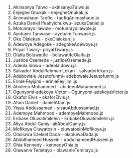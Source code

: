 1. Akinsanya Taiwo - akinsanyaTaiwo.js
2. Enjeghe Onukak - enjegheOnukak.js
3. Animashaun Taofiq - taofiqAnimashaun.js
4. Azuka Daniel Ifeanyichukwu- azukaDaniel.js
5. Motunrayo Ilawole - motunrayoIlawole.js
6. Ayobami Tunwase - ayobamiTunwase.js
7. Oke Olalekan - okeOlalekan.js
8. Adewoye Adegoke - adegokeAdewoye.js
9. Priyal Tiwary- priyalTiwary.js
10. Olaifa Boluwatife - boluwatifeOlaifa.js
11. Justice Osemede - justiceOsemede.js
12. Adeola Idowu - adeolaIdowu.js
13. Salvador AbdulRahman Lekan - salvadorlekan.js
14. Adebowale Jesutofunmi- adebowaleJesutofunmi.js
15. Erinle Feyijimi - erinleFeyijimi.js
16. Abideen Muhammed - abideenMuhammed.js
17. Ogunyomi-adekoya Victor - Ogunyomi-adekoyaVictor.js
18. Okafor Elvis - okaforElvis.js
19. Afam Daniel - danielAfam.js
20. Yisau Abdussamad - yisauAbdussamad.js
21. Ademoye Mahmood - ademoyeMahmood.js
22. Eribake Oluwatimilehin - EribakeOluwatimilehin.js
23. Aliyu Abdul Ganiy -aliAbdulGaniy.js
24. Mofikoya Oluwatosin - oluwatosinMofikoya.js
25. Olaoluwa Ezekiel Dada - olaoluwaDada.js
26. Abdulhameed Hussein - abdulhameedHussein.js
27. Ohia Kennedy - kennedyOhia.js
28. Olawanle Temitayo - olawanleTemitayo.js



